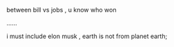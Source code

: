 between bill vs jobs , u know who won

......

i must include elon musk , earth is not from planet earth;
